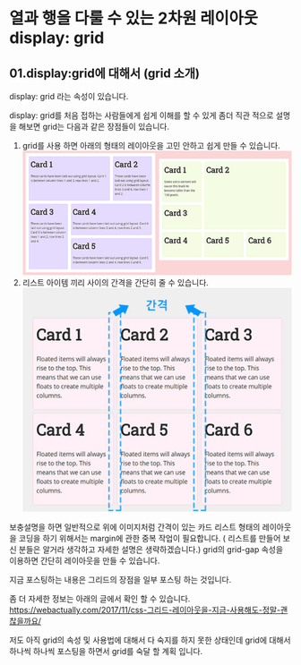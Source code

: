 # 열과 행을 다룰 수 있는 2차원 레이아웃 display: grid

## 01.display:grid에 대해서 (grid 소개)

display: grid 라는 속성이 있습니다.

display: grid를 처음 접하는 사람들에게 쉽게 이해를 할 수 있게 좀더 직관 적으로 설명을 해보면 grid는 다음과 같은 장점들이 있습니다.


1. grid를 사용 하면 아래의 형태의 레이아웃을 고민 안하고  쉽게 만들 수 있습니다. <img src=./images/grid01.jpg alt="">
2. 리스트 아이템 끼리 사이의 간격을 간단히 줄 수 있습니다.<img src=./images/grid02.jpg alt="">


보충설명을 하면 일반적으로 위에 이미지처럼 간격이 있는 카드 리스트 형태의 레이아웃을  코딩을 하기 위해서는 margin에 관한 중복 작업이 필요합니다. ( 리스트를 만들어 보신 분들은 알거라 생각하고 자세한 설명은 생략하겠습니다.)
grid의 grid-gap 속성을 이용하면 간단히 레이아웃을 만들 수 있습니다.



지금 포스팅하는 내용은 그리드의 장점을 일부 포스팅 하는 것입니다. 

좀 더 자세한 정보는 아래의 글에서 확인 할 수 있습니다.
<a href="https://webactually.com/2017/11/css-%EA%B7%B8%EB%A6%AC%EB%93%9C-%EB%A0%88%EC%9D%B4%EC%95%84%EC%9B%83%EC%9D%84-%EC%A7%80%EA%B8%88-%EC%82%AC%EC%9A%A9%ED%95%B4%EB%8F%84-%EC%A0%95%EB%A7%90-%EA%B4%9C%EC%B0%AE%EC%9D%84%EA%B9%8C%EC%9A%94/" target="_blank" rel="noopener">https://webactually.com/2017/11/css-그리드-레이아웃을-지금-사용해도-정말-괜찮을까요/</a>

저도 아직 grid의 속성 및 사용법에 대해서 다 숙지를 하지 못한 상태인데 grid에 대해서 하나씩 하나씩 포스팅을 하면서 grid를 숙달 할 계획 입니다.






